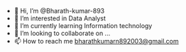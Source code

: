 - 👋 Hi, I’m @Bharath-kumar-893
- 👀 I’m interested in Data Analyst
- 🌱 I’m currently learning Information technology 
- 💞️ I’m looking to collaborate on ...
- 📫 How to reach me bharathkumarn892003@gmail.com

<!---
Bharath-kumar-893/Bharath-kumar-893 is a ✨ special ✨ repository because its `README.md` (this file) appears on your GitHub profile.
You can click the Preview link to take a look at your changes.
--->
